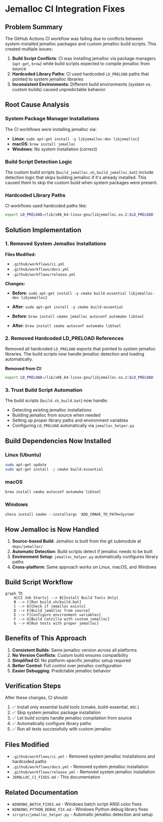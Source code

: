 # Jemalloc CI Integration Fixes

## Problem Summary

The GitHub Actions CI workflow was failing due to conflicts between system-installed jemalloc packages and custom jemalloc build scripts. This created multiple issues:

1. **Build Script Conflicts**: CI was installing jemalloc via package managers (`apt-get`, `brew`) while build scripts expected to compile jemalloc from source
2. **Hardcoded Library Paths**: CI used hardcoded `LD_PRELOAD` paths that pointed to system jemalloc libraries
3. **Inconsistent Environments**: Different build environments (system vs. custom builds) caused unpredictable behavior

## Root Cause Analysis

### System Package Manager Installations
The CI workflows were installing jemalloc via:
- **Linux**: `sudo apt-get install -y libjemalloc-dev libjemalloc2`
- **macOS**: `brew install jemalloc`
- **Windows**: No system installation (correct)

### Build Script Detection Logic
The custom build scripts (`build_jemalloc.sh`, `build_jemalloc.bat`) include detection logic that skips building jemalloc if it's already installed. This caused them to skip the custom build when system packages were present.

### Hardcoded Library Paths
CI workflows used hardcoded paths like:
```bash
export LD_PRELOAD=/lib/x86_64-linux-gnu/libjemalloc.so.2:$LD_PRELOAD
```

## Solution Implementation

### 1. Removed System Jemalloc Installations

**Files Modified:**
- `.github/workflows/ci.yml`
- `.github/workflows/docs.yml`
- `.github/workflows/release.yml`

**Changes:**
- **Before**: `sudo apt-get install -y cmake build-essential libjemalloc-dev libjemalloc2`
- **After**: `sudo apt-get install -y cmake build-essential`

- **Before**: `brew install cmake jemalloc autoconf automake libtool`
- **After**: `brew install cmake autoconf automake libtool`

### 2. Removed Hardcoded LD_PRELOAD References

Removed all hardcoded `LD_PRELOAD` exports that pointed to system jemalloc libraries. The build scripts now handle jemalloc detection and loading automatically.

**Removed from CI:**
```bash
export LD_PRELOAD=/lib/x86_64-linux-gnu/libjemalloc.so.2:$LD_PRELOAD
```

### 3. Trust Build Script Automation

The build scripts (`build.sh`, `build.bat`) now handle:
- Detecting existing jemalloc installations
- Building jemalloc from source when needed
- Setting up proper library paths and environment variables
- Configuring `LD_PRELOAD` automatically via `jemalloc_helper.py`

## Build Dependencies Now Installed

### Linux (Ubuntu)
```bash
sudo apt-get update
sudo apt-get install -y cmake build-essential
```

### macOS
```bash
brew install cmake autoconf automake libtool
```

### Windows
```batch
choco install cmake --installargs 'ADD_CMAKE_TO_PATH=System'
```

## How Jemalloc is Now Handled

1. **Source-based Build**: Jemalloc is built from the git submodule at `deps/jemalloc/`
2. **Automatic Detection**: Build scripts detect if jemalloc needs to be built
3. **Environment Setup**: `jemalloc_helper.py` automatically configures library paths
4. **Cross-platform**: Same approach works on Linux, macOS, and Windows

## Build Script Workflow

```mermaid
graph TD
    A[CI Job Starts] --> B[Install Build Tools Only]
    B --> C[Run build.sh/build.bat]
    C --> D[Check if jemalloc exists]
    D --> E[Build jemalloc from source]
    E --> F[Configure environment variables]
    F --> G[Build Catzilla with custom jemalloc]
    G --> H[Run tests with proper jemalloc]
```

## Benefits of This Approach

1. **Consistent Builds**: Same jemalloc version across all platforms
2. **No Version Conflicts**: Custom build ensures compatibility
3. **Simplified CI**: No platform-specific jemalloc setup required
4. **Better Control**: Full control over jemalloc configuration
5. **Easier Debugging**: Predictable jemalloc behavior

## Verification Steps

After these changes, CI should:

1. ✅ Install only essential build tools (cmake, build-essential, etc.)
2. ✅ Skip system jemalloc package installation
3. ✅ Let build scripts handle jemalloc compilation from source
4. ✅ Automatically configure library paths
5. ✅ Run all tests successfully with custom jemalloc

## Files Modified

- `.github/workflows/ci.yml` - Removed system jemalloc installations and hardcoded paths
- `.github/workflows/docs.yml` - Removed system jemalloc installation
- `.github/workflows/release.yml` - Removed system jemalloc installation
- `JEMALLOC_CI_FIXES.md` - This documentation

## Related Documentation

- `WINDOWS_BATCH_FIXES.md` - Windows batch script ANSI color fixes
- `WINDOWS_PYTHON_DEBUG_FIX.md` - Windows Python debug library fixes
- `scripts/jemalloc_helper.py` - Automatic jemalloc detection and setup
